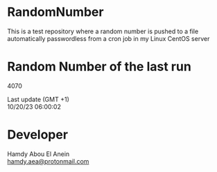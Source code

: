 # RandomNumber    
This is a test repository where a random number is pushed to a file automatically passwordless from a cron job in my Linux CentOS server    
# Random Number of the last run   
4070
      
Last update (GMT +1)    
10/20/23 06:00:02
# Developer    
Hamdy Abou El Anein   
hamdy.aea@protonmail.com
